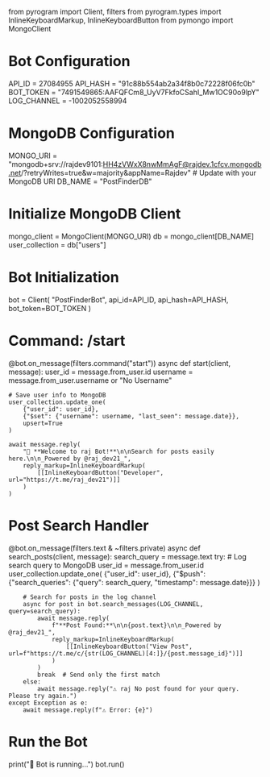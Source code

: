 from pyrogram import Client, filters
from pyrogram.types import InlineKeyboardMarkup, InlineKeyboardButton
from pymongo import MongoClient

# Bot Configuration
API_ID = 27084955
API_HASH = "91c88b554ab2a34f8b0c72228f06fc0b"
BOT_TOKEN = "7491549865:AAFQFCm8_UyV7FkfoCSahI_Mw1OC90o9lpY"
LOG_CHANNEL = -1002052558994

# MongoDB Configuration
MONGO_URI = "mongodb+srv://rajdev9101:HH4zVWxX8nwMmAgF@rajdev.1cfcv.mongodb.net/?retryWrites=true&w=majority&appName=Rajdev"  # Update with your MongoDB URI
DB_NAME = "PostFinderDB"

# Initialize MongoDB Client
mongo_client = MongoClient(MONGO_URI)
db = mongo_client[DB_NAME]
user_collection = db["users"]

# Bot Initialization
bot = Client(
    "PostFinderBot",
    api_id=API_ID,
    api_hash=API_HASH,
    bot_token=BOT_TOKEN
)

# Command: /start
@bot.on_message(filters.command("start"))
async def start(client, message):
    user_id = message.from_user.id
    username = message.from_user.username or "No Username"
    
    # Save user info to MongoDB
    user_collection.update_one(
        {"user_id": user_id},
        {"$set": {"username": username, "last_seen": message.date}},
        upsert=True
    )
    
    await message.reply(
        "👋 **Welcome to raj Bot!**\n\nSearch for posts easily here.\n\n_Powered by @raj_dev21_",
        reply_markup=InlineKeyboardMarkup(
            [[InlineKeyboardButton("Developer", url="https://t.me/raj_dev21")]]
        )
    )

# Post Search Handler
@bot.on_message(filters.text & ~filters.private)
async def search_posts(client, message):
    search_query = message.text
    try:
        # Log search query to MongoDB
        user_id = message.from_user.id
        user_collection.update_one(
            {"user_id": user_id},
            {"$push": {"search_queries": {"query": search_query, "timestamp": message.date}}}
        )
        
        # Search for posts in the log channel
        async for post in bot.search_messages(LOG_CHANNEL, query=search_query):
            await message.reply(
                f"**Post Found:**\n\n{post.text}\n\n_Powered by @raj_dev21_",
                reply_markup=InlineKeyboardMarkup(
                    [[InlineKeyboardButton("View Post", url=f"https://t.me/c/{str(LOG_CHANNEL)[4:]}/{post.message_id}")]]
                )
            )
            break  # Send only the first match
        else:
            await message.reply("⚠ raj No post found for your query. Please try again.")
    except Exception as e:
        await message.reply(f"⚠ Error: {e}")

# Run the Bot
print("🤖 Bot is running...")
bot.run()
